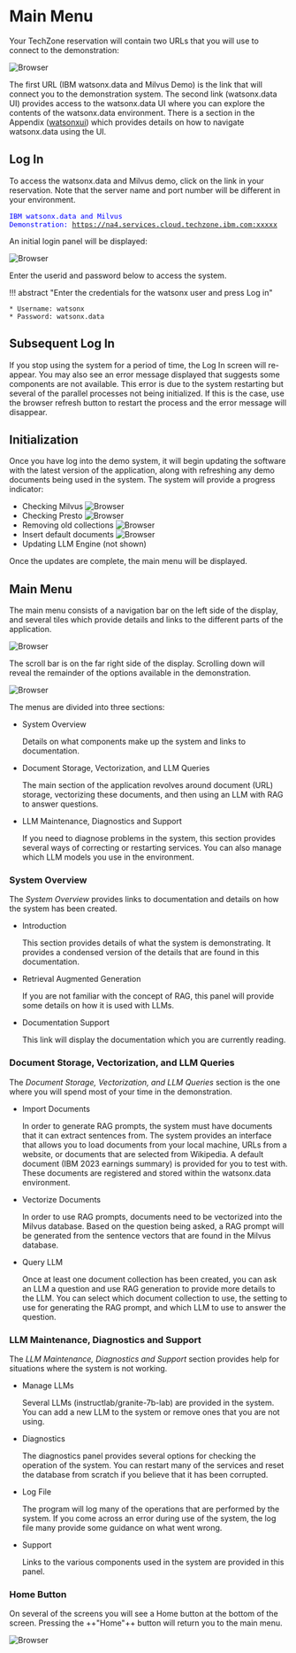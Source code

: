 # Main Menu

Your TechZone reservation will contain two URLs that you will use to connect to the demonstration:

![Browser](wxd-images/techzone-my-ports.png)

The first URL (IBM watsonx.data and Milvus Demo) is the link that will connect you to the demonstration system. The second link (watsonx.data UI) provides access to the watsonx.data UI where you can explore the contents of the watsonx.data environment. There is a section in the Appendix ([watsonxui](./wxd-intro-watsonui.md)) which provides details on how to navigate watsonx.data using the UI.

## Log In 

To access the watsonx.data and Milvus demo, click on the link in your reservation. Note that the server name and port number will be different in your environment.

<code style="color:blue; font-size: 90%;">IBM watsonx.data and Milvus Demonstration: https://na4.services.cloud.techzone.ibm.com:xxxxx</code>

An initial login panel will be displayed:

![Browser](wxd-images/demo-login.png)

Enter the userid and password below to access the system.

!!! abstract "Enter the credentials for the watsonx user and press Log in"

    * Username: watsonx
    * Password: watsonx.data

## Subsequent Log In

If you stop using the system for a period of time, the Log In screen will re-appear. You may also see an error message displayed that suggests some components are not available. This error is due to the system restarting but several of the parallel processes not being initialized. If this is the case, use the browser refresh button to restart the process and the error message will disappear.

## Initialization

Once you have log into the demo system, it will begin updating the software with the latest version of the application, along with refreshing any demo documents being used in the system. The system will provide a progress indicator:

* Checking Milvus
![Browser](wxd-images/demo-startup-milvus.png)
* Checking Presto
![Browser](wxd-images/demo-startup-presto.png)
* Removing old collections
![Browser](wxd-images/demo-startup-collections.png)
* Insert default documents
![Browser](wxd-images/demo-startup-insert.png)
* Updating LLM Engine (not shown)

Once the updates are complete, the main menu will be displayed.

## Main Menu

The main menu consists of a navigation bar on the left side of the display, and several tiles which provide details and links to the different parts of the application.

![Browser](wxd-images/demo-main-menu.png)

The scroll bar is on the far right side of the display. Scrolling down will reveal the remainder of the options available in the demonstration.

![Browser](wxd-images/demo-main-menu-2.png)

The menus are divided into three sections:

* System Overview 
    
    Details on what components make up the system and links to documentation.

* Document Storage, Vectorization, and LLM Queries
  
    The main section of the application revolves around document (URL) storage, vectorizing these documents, and then using an LLM with RAG to answer questions. 

* LLM Maintenance, Diagnostics and Support
  
    If you need to diagnose problems in the system, this section provides several ways of correcting or restarting services. You can also manage which LLM models you use in the environment.

### System Overview

The *System Overview* provides links to documentation and details on how the system has been created.

* Introduction

    This section provides details of what the system is demonstrating. It provides a condensed version of the details that are found in this documentation.

* Retrieval Augmented Generation

    If you are not familiar with the concept of RAG, this panel will provide some details on how it is used with LLMs.

* Documentation Support

    This link will display the documentation which you are currently reading.

### Document Storage, Vectorization, and LLM Queries

The *Document Storage, Vectorization, and LLM Queries* section is the one where you will spend most of your time in the demonstration. 

* Import Documents

    In order to generate RAG prompts, the system must have documents that it can extract sentences from. The system provides an interface that allows you to load documents from your local machine, URLs from a website, or documents that are selected from Wikipedia. A default document (IBM 2023 earnings summary) is provided for you to test with. These documents are registered and stored within the watsonx.data environment.

* Vectorize Documents

    In order to use RAG prompts, documents need to be vectorized into the Milvus database. Based on the question being asked, a RAG prompt will be generated from the sentence vectors that are found in the Milvus database. 

* Query LLM

    Once at least one document collection has been created, you can ask an LLM a question and use RAG generation to provide more details to the LLM. You can select which document collection to use, the setting to use for generating the RAG prompt, and which LLM to use to answer the question.

### LLM Maintenance, Diagnostics and Support

The *LLM Maintenance, Diagnostics and Support* section provides help for situations where the system is not working. 

* Manage LLMs

    Several LLMs (instructlab/granite-7b-lab) are provided in the system. You can add a new LLM to the system or remove ones that you are not using. 

* Diagnostics

    The diagnostics panel provides several options for checking the operation of the system. You can restart many of the services and reset the database from scratch if you believe that it has been corrupted.

* Log File

    The program will log many of the operations that are performed by the system. If you come across an error during use of the system, the log file many provide some guidance on what went wrong.

* Support

    Links to the various components used in the system are provided in this panel.

### Home Button

On several of the screens you will see a Home button at the bottom of the screen. Pressing the ++"Home"++ button will return you to the main menu.

![Browser](wxd-images/demo-storage-wiki-upload.png)





